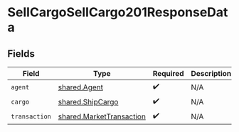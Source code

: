 # SellCargoSellCargo201ResponseData


## Fields

| Field                                                                | Type                                                                 | Required                                                             | Description                                                          |
| -------------------------------------------------------------------- | -------------------------------------------------------------------- | -------------------------------------------------------------------- | -------------------------------------------------------------------- |
| `agent`                                                              | [shared.Agent](../../models/shared/agent.md)                         | :heavy_check_mark:                                                   | N/A                                                                  |
| `cargo`                                                              | [shared.ShipCargo](../../models/shared/shipcargo.md)                 | :heavy_check_mark:                                                   | N/A                                                                  |
| `transaction`                                                        | [shared.MarketTransaction](../../models/shared/markettransaction.md) | :heavy_check_mark:                                                   | N/A                                                                  |